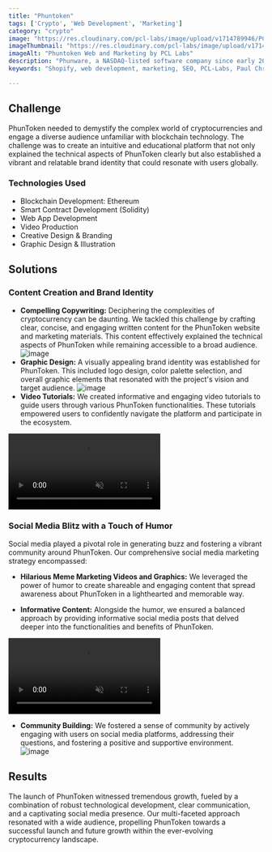 ```yaml
---
title: "Phuntoken"
tags: ['Crypto', 'Web Development', 'Marketing']
category: "crypto"
image: "https://res.cloudinary.com/pcl-labs/image/upload/v1714789946/PCL-Labs/PhunToken_Featured_xnrc2t.webp"
imageThumbnail: "https://res.cloudinary.com/pcl-labs/image/upload/v1714791180/PCL-Labs/Phuntoken_ut3wry.webp"
imageAlt: "Phuntoken Web and Marketing by PCL Labs"
description: "Phunware, a NASDAQ-listed software company since early 2019, launched PhunToken—an Ethereum-based initiative to enhance the mobile experience with a secure and versatile ecosystem. Our agency led the development and launch of PhunToken across web, content, and brand."
keywords: "Shopify, web development, marketing, SEO, PCL-Labs, Paul Chris Luke"

---
```


## Challenge

PhunToken needed to demystify the complex world of cryptocurrencies and engage a diverse audience unfamiliar with blockchain technology. The challenge was to create an intuitive and educational platform that not only explained the technical aspects of PhunToken clearly but also established a vibrant and relatable brand identity that could resonate with users globally. 

### Technologies Used

* Blockchain Development: Ethereum 
* Smart Contract Development (Solidity)
* Web App Development
* Video Production
* Creative Design & Branding
* Graphic Design & Illustration

## Solutions

### Content Creation and Brand Identity

* **Compelling Copywriting:**  Deciphering the complexities of cryptocurrency can be daunting. We tackled this challenge by crafting clear, concise, and engaging written content for the PhunToken website and marketing materials. This content effectively explained the technical aspects of PhunToken while remaining accessible to a broad audience.
![image](https://res.cloudinary.com/pcl-labs/image/upload/v1715634345/PCL-Labs/phunware_stake_value_rd05ff.webp)
* **Graphic Design:** A visually appealing brand identity was established for PhunToken. This included logo design, color palette selection, and overall graphic elements that resonated with the project's vision and target audience.
![image](https://res.cloudinary.com/pcl-labs/image/upload/v1715792952/PCL-Labs/phunware_stake_tokens_ngpueb.webp)
* **Video Tutorials:**  We created informative and engaging video tutorials to guide users through various PhunToken functionalities. These tutorials empowered users to confidently navigate the platform and participate in the ecosystem.
<video controls autoplay loop muted playsinline class="w-full">
  <source src="https://res.cloudinary.com/pcl-labs/video/upload/v1715635200/PCL-Labs/How_To_Buy_Ethereum___PhunToken_1_if6nbd.mp4" type="video/mp4">
  Your browser does not support the video tag.
</video>

### Social Media Blitz with a Touch of Humor

Social media played a pivotal role in generating buzz and fostering a vibrant community around PhunToken. Our comprehensive social media marketing strategy encompassed:

* **Hilarious Meme Marketing Videos and Graphics:** We leveraged the power of humor to create shareable and engaging content that spread awareness about PhunToken in a lighthearted and memorable way.

* **Informative Content:** Alongside the humor, we ensured a balanced approach by providing informative social media posts that delved deeper into the functionalities and benefits of PhunToken.
<video controls autoplay loop muted playsinline class="w-full">
  <source src="https://res.cloudinary.com/pcl-labs/video/upload/v1715634659/PCL-Labs/phunware_competitive_advantage_vycij9.mp4" type="video/mp4">
  Your browser does not support the video tag.
</video>

* **Community Building:** We fostered a sense of community by actively engaging with users on social media platforms, addressing their questions, and fostering a positive and supportive environment.
![image](https://res.cloudinary.com/pcl-labs/image/upload/v1715792884/PCL-Labs/phuntoken_betting_bmkqpn.webp)

## Results

The launch of PhunToken witnessed tremendous growth, fueled by a combination of robust technological development, clear communication, and a captivating social media presence. Our multi-faceted approach resonated with a wide audience, propelling PhunToken towards a successful launch and future growth within the ever-evolving cryptocurrency landscape.

